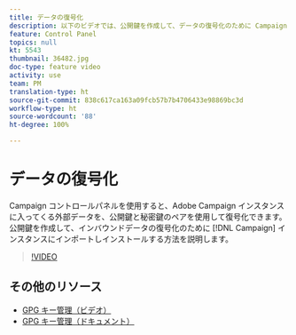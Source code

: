 ```yaml
---
title: データの復号化
description: 以下のビデオでは、公開鍵を作成して、データの復号化のために Campaign インスタンスにインポートしインストールする方法を説明します。
feature: Control Panel
topics: null
kt: 5543
thumbnail: 36482.jpg
doc-type: feature video
activity: use
team: PM
translation-type: ht
source-git-commit: 838c617ca163a09fcb57b7b4706433e98869bc3d
workflow-type: ht
source-wordcount: '88'
ht-degree: 100%

---
```



# データの復号化

Campaign コントロールパネルを使用すると、Adobe Campaign インスタンスに入ってくる外部データを、公開鍵と秘密鍵のペアを使用して復号化できます。
公開鍵を作成して、インバウンドデータの復号化のために [!DNL Campaign] インスタンスにインポートしインストールする方法を説明します。

>[!VIDEO](https://video.tv.adobe.com/v/36482?quality=12&captions=jpn)

## その他のリソース

* [GPG キー管理（ビデオ）](./gpg-key-management-overview.md)
* [GPG キー管理（ドキュメント）](https://docs.adobe.com/content/help/ja-JP/control-panel/using/instances-settings/gpg-keys-management.html)
